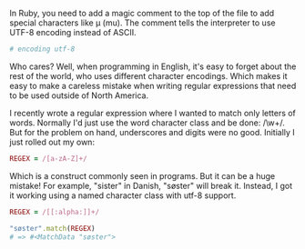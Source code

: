 In Ruby, you need to add a magic comment to the top of the file to add special characters like µ (mu). The comment tells the interpreter to use UTF-8 encoding instead of ASCII. 

```ruby
# encoding utf-8
```

Who cares? Well, when programming in English, it's easy to forget about the rest of the world, who uses different character encodings. Which makes it easy to make a careless mistake when writing regular expressions that need to be used outside of North America. 

I recently wrote a regular expression where I wanted to match only letters of words. Normally I'd just use the word character class and be done: /\w+/. But for the problem on hand, underscores and digits were no good. Initially I just rolled out my own:

```ruby
REGEX = /[a-zA-Z]+/ 
```

Which is a construct commonly seen in programs. But it can be a huge mistake! For example, "sister" in Danish, "søster" will break it. Instead, I got it working using a named character class with utf-8 support. 

```ruby
REGEX = /[[:alpha:]]+/

"søster".match(REGEX)
# => #<MatchData "søster">
```